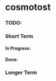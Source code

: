 
# cosmotost


### TODO:


### Short Term


#### In Progress:


#### Done:


### Longer Term


[//]: # "https://www.markdownguide.org/cheat-sheet/"
[//]: # "The above link goes to a markdown cheat-sheet for readme"


